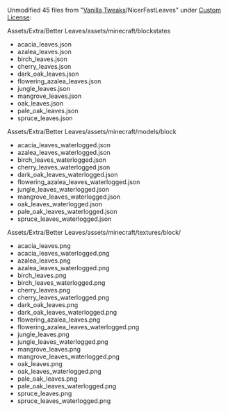 Unmodified 45 files from "[Vanilla Tweaks](https://vanillatweaks.net/)/NicerFastLeaves" under [Custom License](https://vanillatweaks.net/terms/):

Assets/Extra/Better Leaves/assets/minecraft/blockstates

- acacia_leaves.json
- azalea_leaves.json
- birch_leaves.json
- cherry_leaves.json
- dark_oak_leaves.json
- flowering_azalea_leaves.json
- jungle_leaves.json
- mangrove_leaves.json
- oak_leaves.json
- pale_oak_leaves.json
- spruce_leaves.json

Assets/Extra/Better Leaves/assets/minecraft/models/block

- acacia_leaves_waterlogged.json
- azalea_leaves_waterlogged.json
- birch_leaves_waterlogged.json
- cherry_leaves_waterlogged.json
- dark_oak_leaves_waterlogged.json
- flowering_azalea_leaves_waterlogged.json
- jungle_leaves_waterlogged.json
- mangrove_leaves_waterlogged.json
- oak_leaves_waterlogged.json
- pale_oak_leaves_waterlogged.json
- spruce_leaves_waterlogged.json

Assets/Extra/Better Leaves/assets/minecraft/textures/block/

- acacia_leaves.png
- acacia_leaves_waterlogged.png
- azalea_leaves.png
- azalea_leaves_waterlogged.png
- birch_leaves.png
- birch_leaves_waterlogged.png
- cherry_leaves.png
- cherry_leaves_waterlogged.png
- dark_oak_leaves.png
- dark_oak_leaves_waterlogged.png
- flowering_azalea_leaves.png
- flowering_azalea_leaves_waterlogged.png
- jungle_leaves.png
- jungle_leaves_waterlogged.png
- mangrove_leaves.png
- mangrove_leaves_waterlogged.png
- oak_leaves.png
- oak_leaves_waterlogged.png
- pale_oak_leaves.png
- pale_oak_leaves_waterlogged.png
- spruce_leaves.png
- spruce_leaves_waterlogged.png

